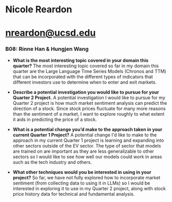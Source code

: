 # Nicole Reardon
# nreardon@ucsd.edu
### B08: Rinne Han & Hungjen Wang

- **What is the most interesting topic covered in your domain this quarter?**
The most interesting topic covered so far in my domain this quarter are the Large Language Time Series Models (Chronos and TTM) that can be incorporated with the different types of indicators that different investors use to determine when to enter and exit markets.

- **Describe a potential investigation you would like to pursue for your Quarter 2 Project.**
A potential investigation I would like to pursue for my Quarter 2 project is how much market sentiment analysis can predict the direction of a stock. Since stock prices fluctuate for many more reasons than the sentiment of a market, I want to explore roughly to what extent it aids in predicting the price of a stock.

- **What is a potential change you’d make to the approach taken in your current Quarter 1 Project?**
A potential change I'd like to make to the approach in my current Quarter 1 project is learning and expanding into other sectors outside of the EV sector. The type of sector that models are trained on are important as they are less generalizable to other sectors so I would like to see how well our models could work in areas such as the tech industry and others. 

- **What other techniques would you be interested in using in your project?**
So far, we have not fully explored how to incorporate market sentiment (from collecting data to using it in LLMs) so I would be interested in exploring it to use in my Quarter 2 project, along with stock price history data for technical and fundamental analysis.
